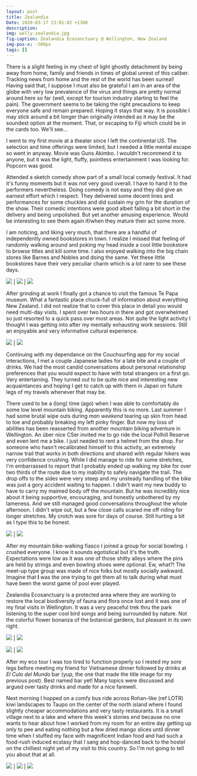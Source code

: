 ```yaml
---
layout: post
title: Zealandia
Date: 2020-03-17 23:01:02 +1300
description:
img: welly-zealandia.jpg
fig-caption: Zealandia Ecosanctuary @ Wellington, New Zealand
img-pos-x: -500px
tags: []
---
```

There is a slight feeling in my chest of light ghostly detachment by being away from home, family and friends in times of global unrest of this caliber. Tracking news from home and the rest of the world has been surreal! Having said that, I suppose I must also be grateful I am in an area of the globe with very low prevalence of the virus and things are pretty normal around here so far (well, except for tourism industry starting to feel the pain). The government seems to be taking the right precautions to keep everyone safe and remain prepared. Hoping it stays that way. It is possible I may stick around a bit longer than originally intended as it may be the soundest option at the moment. That, or escaping to Fiji which could be in the cards too. We'll see...

I went to my first movie at a theater since I left the continental US. The selection and time offerings were limited, but I needed a little mental escape so went in anyway. Movie was Guns Akimbo. I wouldn't recommend it to anyone, but it was the light, fluffy, pointless entertainment I was looking for. Popcorn was good.

Attended a sketch comedy show part of a small local comedy festival. It had it's funny moments but it was not very good overall. I have to hand it to the performers nevertheless. Doing comedy is not easy and they did give an earnest effort which I respect. They delivered some decent lines and performances for some chuckles and did sustain my grin for the duration of the show. Their comedic intentions were good albeit falling a bit short in the delivery and being unpolished. But yet another amusing experience. Would be interesting to see them again if/when they mature their act some more.

I am noticing, and liking very much, that there are a handful of independently owned bookstores in town. I realize I missed that feeling of randomly walking around and poking my head inside a cool little bookstore to browse titles and kill some time. I also enjoyed walking into the big chain stores like Barnes and Nobles and doing the same. Yet these little bookstores have their very peculiar charm which is a lot rarer to see these days.

![]({{site.baseimgurl}}/welly-movie.jpg) | ![]({{site.baseimgurl}}/welly-comedy.jpg) | ![]({{site.baseimgurl}}/welly-books.jpg)

After grinding at work I finally got a chance to visit the famous Te Papa museum. What a fantastic place chuck-full of information about everything New Zealand. I did not realize that to cover this place in detail you would need multi-day visits. I spent over two hours in there and got overwhelmed so just resorted to a quick pass over most areas. Not quite the light activity I thought I was getting into after my mentally exhausting work sessions. Still an enjoyable and very informative cultural experience.

![]({{site.baseimgurl}}/welly-globe.jpg) | ![]({{site.baseimgurl}}/welly-mirror.jpg)

Continuing with my dependance on the Couchsurfing app for my social interactions, I met a couple Japanese ladies for a late bite and a couple of drinks. We had the most candid conversations about personal relationship preferences that you would expect to have with total strangers on a first go. Very entertaining. They turned out to be quite nice and interesting new acquaintances and hoping I get to catch up with them in Japan on future legs of my travels whenever that may be.

There used to be a (long) time (ago) when I was able to comfortably do some low level mountain biking. Apparently this is no more. Last summer I had some brutal wipe outs during _man weekend_ tearing up skin from head to toe and probably breaking my left pinky finger. But now my loss of abilities has been reasserted from another mountain biking adventure in Wellington. An über nice CSer invited me to go ride the local Polhill Reserve and even lent me a bike. I just needed to rent a helmet from the shop. For someone who hasn't recalibrated himself to this activity, an extremely narrow trail that works in both directions and shared with regular hikers was very confidence crushing. While I did manage to ride for some stretches, I'm embarrassed to report that I probably ended up walking my bike for over two thirds of the route due to my inability to safely navigate the trail. The drop offs to the sides were very steep and my unsteady handling of the bike was just a gory accident waiting to happen. I didn't want my new buddy to have to carry my maimed body off the mountain. But he was incredibly nice about it being supportive, encouraging, and honestly unbothered by my lameness. And we still managed good conversations throughout the whole afternoon. I didn't wipe out, but a few close calls scared me off riding for longer stretches. My crotch was sore for days of course. Still hurting a bit as I type this to be honest.

![]({{site.baseimgurl}}/welly-david.jpg) | ![]({{site.baseimgurl}}/welly-bike-trail.jpg)

After my mountain bike-walking fiasco I joined a group for social bowling. I crushed everyone. I know it sounds egotistical but it's the truth. Expectations were low as it was one of those shitty alleys where the pins are held by strings and even bowling shoes were optional. Ew, what?! The meet-up type group was made of nice folks but mostly socially awkward. Imagine that **I** was the one trying to get them all to talk during what must have been the worst game of pool ever played.

Zealandia Ecosanctuary is a protected area where they are working to restore the local biodiversity of fauna and flora once lost and it was one of my final visits in Wellington. It was a very peaceful trek thru the park listening to the super cool bird songs and being surrounded by nature. Not the colorful flower bonanza of the botanical gardens, but pleasant in its own right.

![]({{site.baseimgurl}}/welly-z1.jpg) | ![]({{site.baseimgurl}}/welly-z2.jpg)

![]({{site.baseimgurl}}/welly-z4.jpg) | ![]({{site.baseimgurl}}/welly-z3.jpg)

After my eco tour I was too tired to function properly so I rested my sore legs before meeting my friend for Vietnamese dinner followed by drinks at _El Culo del Mundo_ bar (yup, the one that made the title image for my previous post). Best named bar yet! Many topics were discussed and argued over tasty drinks and made for a nice farewell.

Next morning I hopped on a comfy bus ride across Rohan-like (ref LOTR) kiwi landscapes to Taupo on the center of the north island where I found slightly cheaper accommodations and very tasty restaurants. It is a small village next to a lake and where this week's stories end because no one wants to hear about how I worked from my room for an entire day getting up only to pee and eating nothing but a few dried mango slices until dinner time when I stuffed my face with magnificent Indian food and had such a food-rush induced ecstasy that I sang and hop-danced back to the hostel on the chilliest night yet of my visit to this country. So I'm not going to tell you about that at all.

![]({{site.baseimgurl}}/bus-goat.jpg) | ![]({{site.baseimgurl}}/bus-butterfly.jpg) | ![]({{site.baseimgurl}}/taupo-sign.jpg)

